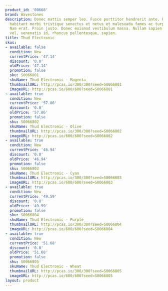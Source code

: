 ```yaml
---
product_id: '00668'
brand: Wavestones
description: Donec mattis semper leo. Fusce porttitor hendrerit ante. Pellentesque
  habitant morbi tristique senectus et netus et malesuada fames ac turpis egestas.
  Nam erat. Proin justo. Donec euismod vestibulum massa. Nullam sapien augue, condimentum
  vel, venenatis id, rhoncus pellentesque, sapien.
title: Thud Electronic
skus:
- available: false
  condition: New
  currentPrice: '47.14'
  discount: '0.0'
  oldPrice: '47.14'
  promotion: false
  sku: S0066801
  skuName: Thud Electronic - Magenta
  thumbnailURL: http://pcas.io/300/300?seed=S0066801
  imageURL: http://pcas.io/600/600?seed=S0066801
- available: true
  condition: New
  currentPrice: '57.86'
  discount: '0.0'
  oldPrice: '57.86'
  promotion: false
  sku: S0066802
  skuName: Thud Electronic - Olive
  thumbnailURL: http://pcas.io/300/300?seed=S0066802
  imageURL: http://pcas.io/600/600?seed=S0066802
- available: true
  condition: New
  currentPrice: '46.94'
  discount: '0.0'
  oldPrice: '46.94'
  promotion: false
  sku: S0066803
  skuName: Thud Electronic - Cyan
  thumbnailURL: http://pcas.io/300/300?seed=S0066803
  imageURL: http://pcas.io/600/600?seed=S0066803
- available: true
  condition: New
  currentPrice: '49.59'
  discount: '0.0'
  oldPrice: '49.59'
  promotion: false
  sku: S0066804
  skuName: Thud Electronic - Purple
  thumbnailURL: http://pcas.io/300/300?seed=S0066804
  imageURL: http://pcas.io/600/600?seed=S0066804
- available: true
  condition: New
  currentPrice: '51.68'
  discount: '0.0'
  oldPrice: '51.68'
  promotion: false
  sku: S0066805
  skuName: Thud Electronic - Wheat
  thumbnailURL: http://pcas.io/300/300?seed=S0066805
  imageURL: http://pcas.io/600/600?seed=S0066805
layout: product
---
```

